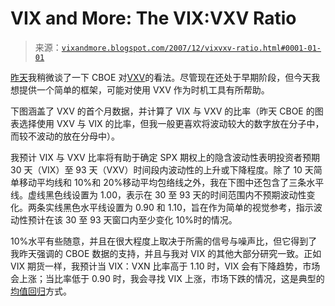 <!--yml

category: 未分类

date: 2024-05-18 18:51:31

-->

# VIX and More: The VIX:VXV Ratio

> 来源：[`vixandmore.blogspot.com/2007/12/vixvxv-ratio.html#0001-01-01`](http://vixandmore.blogspot.com/2007/12/vixvxv-ratio.html#0001-01-01)

[昨天](http://vixandmore.blogspot.com/2007/12/thinking-about-vxv.html)我稍微谈了一下 CBOE 对[VXV](http://vixandmore.blogspot.com/search/label/VXV)的看法。尽管现在还处于早期阶段，但今天我想提供一个简单的框架，可能对使用 VXV 作为时机工具有所帮助。

下图涵盖了 VXV 的首个月数据，并计算了 VIX 与 VXV 的比率（昨天 CBOE 的图表选择使用 VXV 与 VIX 的比率，但我一般更喜欢将波动较大的数字放在分子中，而较不波动的放在分母中）。

我预计 VIX 与 VXV 比率将有助于确定 SPX 期权上的隐含波动性表明投资者预期 30 天（VIX）至 93 天（VXV）时间段内波动性的上升或下降程度。除了 10 天简单移动平均线和 10%和 20%移动平均包络线之外，我在下图中还包含了三条水平线。虚线黑色线设置为 1.00，表示在 30 至 93 天的时间范围内不预期波动性变化。两条实线黑色水平线设置为 0.90 和 1.10，旨在作为简单的视觉参考，指示波动性预计在该 30 至 93 天窗口内至少变化 10%时的情况。

10%水平有些随意，并且在很大程度上取决于所需的信号与噪声比，但它得到了我昨天强调的 CBOE 数据的支持，并且与我对 VIX 的其他大部分研究一致。正如 VIX 期货一样，我预计当 VIX：VXN 比率高于 1.10 时，VIX 会有下降趋势，市场会上涨；当比率低于 0.90 时，我会寻找 VIX 上涨，市场下跌的情况，这是典型的[均值回归](http://vixandmore.blogspot.com/search/label/mean%20reversion)方式。
